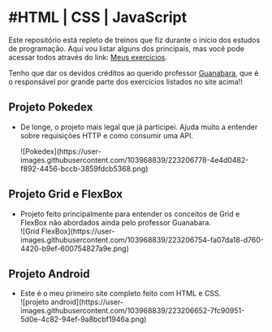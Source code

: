 <h1>#HTML | CSS | JavaScript</h1>
    <p>Este repositório está repleto de treinos que fiz durante o início dos estudos de programação. Aqui vou listar alguns dos principais, mas você pode acessar todos através do link: <a href="#">Meus exercícios</a>.</p>
    <p>Tenho que dar os devidos créditos ao querido professor <a href="https://www.youtube.com/@CursoemVideo">Guanabara</a>, que é o responsável por grande parte dos exercícios listados no site acima!!</p>
 
<h2>Projeto Pokedex</h2>
<ul>
    <li><p>De longe, o projeto mais legal que já participei. Ajuda muito a entender sobre requisições HTTP e como consumir uma API.</p></li>
    ![Pokedex](https://user-images.githubusercontent.com/103968839/223206778-4e4d0482-f892-4456-bccb-3859fdcb5368.png)
    
</ul>

<h2>Projeto Grid e FlexBox</h2>
<ul>
    <li>Projeto feito principalmente para entender os conceitos de Grid e FlexBox não abordados ainda pelo professor Guanabara.</li>
    ![Grid FlexBox](https://user-images.githubusercontent.com/103968839/223206754-fa07da18-d760-4420-b9ef-600754827a9e.png)

</ul>

<h2>Projeto Android</h2>
<ul>
    <li>Este é o meu primeiro site completo feito com HTML e CSS.</li>
    ![projeto android](https://user-images.githubusercontent.com/103968839/223206652-7fc90951-5d0e-4c82-94ef-9a8bcbf1946a.png)

</ul>
